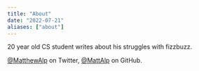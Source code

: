 ```yaml
---
title: "About"
date: "2022-07-21"
aliases: ["about"]
---
```


20 year old CS student writes about his struggles with fizzbuzz.

[@MatthewAlp](https://twitter.com/MatthewAlp) on Twitter, [@MattAlp](https://github.com/MattAlp) on GitHub.
